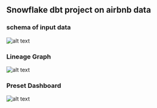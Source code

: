 ## Snowflake dbt project on airbnb data

### schema of input data
![alt text](/airbnb/extras/input_schema.png?raw=true)

### Lineage Graph
![alt text](/airbnb/extras/dbt-dag.png?raw=true)

### Preset Dashboard
![alt text](/airbnb/extras/executive-dashboard-2023-02-14T21-44-54.015Z.jpg?raw=true)
